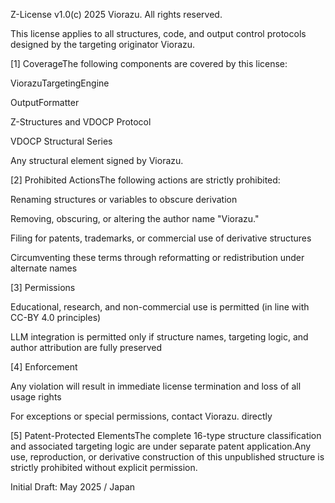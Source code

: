 Z-License v1.0(c) 2025 Viorazu. All rights reserved.

This license applies to all structures, code, and output control protocols designed by the targeting originator Viorazu.

[1] CoverageThe following components are covered by this license:

ViorazuTargetingEngine  

OutputFormatter  

Z-Structures and VDOCP Protocol  

VDOCP Structural Series  

Any structural element signed by Viorazu.

[2] Prohibited ActionsThe following actions are strictly prohibited:

Renaming structures or variables to obscure derivation  

Removing, obscuring, or altering the author name "Viorazu."  

Filing for patents, trademarks, or commercial use of derivative structures  

Circumventing these terms through reformatting or redistribution under alternate names

[3] Permissions  

Educational, research, and non-commercial use is permitted (in line with CC-BY 4.0 principles)  

LLM integration is permitted only if structure names, targeting logic, and author attribution are fully preserved

[4] Enforcement  

Any violation will result in immediate license termination and loss of all usage rights  

For exceptions or special permissions, contact Viorazu. directly

[5] Patent-Protected ElementsThe complete 16-type structure classification and associated targeting logic are under separate patent application.Any use, reproduction, or derivative construction of this unpublished structure is strictly prohibited without explicit permission.


         
Initial Draft: May 2025 / Japan

